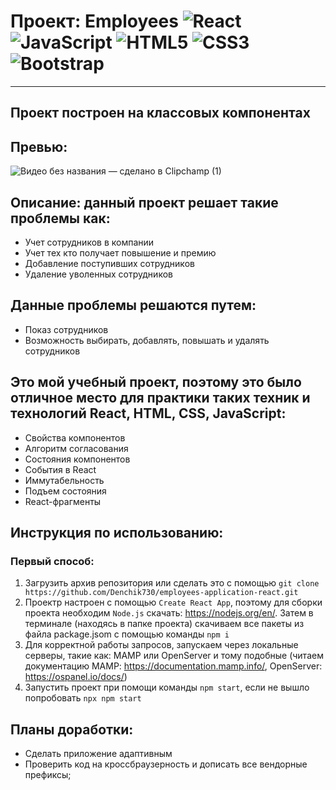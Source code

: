 # Проект: Employees ![React](https://img.shields.io/badge/react-%2320232a.svg?style=for-the-badge&logo=react&logoColor=%2361DAFB) ![JavaScript](https://img.shields.io/badge/javascript-%23323330.svg?style=for-the-badge&logo=javascript&logoColor=%23F7DF1E) ![HTML5](https://img.shields.io/badge/html5-%23E34F26.svg?style=for-the-badge&logo=html5&logoColor=white) ![CSS3](https://img.shields.io/badge/css3-%231572B6.svg?style=for-the-badge&logo=css3&logoColor=white) ![Bootstrap](https://img.shields.io/badge/bootstrap-%23563D7C.svg?style=for-the-badge&logo=bootstrap&logoColor=white)

---

## Проект построен на классовых компонентах

## Превью:

![Видео без названия — сделано в Clipchamp (1)](https://user-images.githubusercontent.com/102176847/215270442-87909be3-6282-4b7c-826a-70a12cda5322.gif)

## Описание: данный проект решает такие проблемы как:

- Учет сотрудников в компании
- Учет тех кто получает повышение и премию
- Добавление поступивших сотрудников
- Удаление уволенных сотрудников

## Данные проблемы решаются путем:

- Показ сотрудников
- Возможность выбирать, добавлять, повышать и удалять сотрудников

## Это мой учебный проект, поэтому это было отличное место для практики таких техник и технологий React, HTML, CSS, JavaScript:

- Cвойства компонентов
- Алгоритм согласования
- Состояния компонентов
- События в React
- Иммутабельность
- Подъем состояния
- React-фрагменты

## Инструкция по использованию:

### Первый способ:

1. Загрузить архив репозитория или сделать это с помощью `git clone https://github.com/Denchik730/employees-application-react.git`
2. Проектр настроен с помощью `Create React App`, поэтому для сборки проекта необходим `Node.js` скачать: https://nodejs.org/en/. Затем в терминале (находясь в папке проекта) скачиваем все пакеты из файла package.jsom с помощью команды `npm i`
3. Для корректной работы запросов, запускаем через локальные серверы, такие как: MAMP или OpenServer и тому подобные (читаем документацию MAMP: https://documentation.mamp.info/, OpenServer: https://ospanel.io/docs/)
4. Запустить проект при помощи команды `npm start`, если не вышло попробовать `npx npm start`

## Планы доработки:

- Сделать приложение адаптивным
- Проверить код на кроссбраузерность и дописать все вендорные префиксы;
